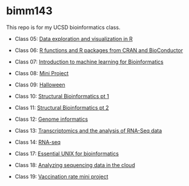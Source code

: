 # bimm143

This repo is for my UCSD bioinformatics class. 


- Class 05: [Data exploration and visualization in R](https://github.com/DestinyOkoronkwo/bimm143/blob/main/BIMM%20143%20Class%205.%20copy/BIMM-143-Class-5.pdf)

- Class 06: [ R functions and R packages from CRAN and BioConductor](https://github.com/DestinyOkoronkwo/bimm143/blob/main/Class%2006%3A%20R%20Functions/Class-6.pdf)

- Class 07: [ Introduction to machine learning for Bioinformatics](https://github.com/DestinyOkoronkwo/bimm143/blob/main/Class07/Class07.md)

- Class 08: [Mini Project](https://github.com/DestinyOkoronkwo/bimm143/blob/main/Class%208%3A%20Mini%20Project/Class08.pdf)

- Class 09: [Halloween](https://github.com/DestinyOkoronkwo/bimm143/blob/main/Class%2009/class09.pdf)

- Class 10: [Structural Bioinformatics pt 1](https://github.com/DestinyOkoronkwo/bimm143/blob/main/Class%3A%2010/Class-10.pdf)

- Class 11: [Structural Bioinformatics pt 2](https://github.com/DestinyOkoronkwo/bimm143/blob/main/Class%2011/Class-10_pt2.pdf)

- Class 12: [Genome informatics](https://github.com/DestinyOkoronkwo/bimm143/blob/main/Homework%20(Class%2012)/Home-Class-12-questions-.pdf)

- Class 13: [Transcriptomics and the analysis of RNA-Seq data](https://github.com/DestinyOkoronkwo/bimm143/blob/main/Class%2013/Class-13.pdf)

- Class 14: [RNA-seq](https://github.com/DestinyOkoronkwo/bimm143/blob/main/Class%2014/Class14.pdf)

- Class 17: [Essential UNIX for bioinformatics](https://github.com/DestinyOkoronkwo/bimm143/blob/main/Class%2017%20HW/Class17.pdf)

- Class 18: [Analyzing sequencing data in the cloud](https://github.com/DestinyOkoronkwo/bimm143/blob/main/Class%2018/Class-18-EC.pdf)

- Class 19: [Vaccination rate mini project](https://github.com/DestinyOkoronkwo/bimm143/blob/main/Class%2019/Class19.pdf)
  
